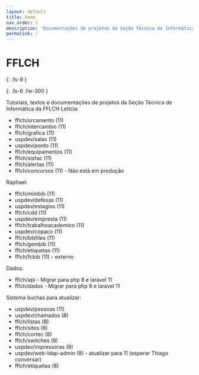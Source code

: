 ```yaml
---
layout: default
title: Home
nav_order: 1
description: "Documentações de projetos da Seção Técnica de Informática da FFLCH"
permalink: /
---
```


# FFLCH 
{: .fs-9 }


{: .fs-6 .fw-300 }

Tutoriais, textos e documentações de projetos da Seção Técnica de Informática da FFLCH
Letícia:

 - fflch/orcamento (11)
 - fflch/intercambio (11)
 - fflch/grafica (11)
 - uspdev/salas (11)
 - uspdev/ponto (11)
 - fflch/equipamentos (11)
 - fflch/sisfac (11)
 - fflch/alertas (11)
 - fflch/concursos (11) - Não está em produção

Raphael:

 - fflch/minibib (11)
 - uspdev/defesas (11)
 - uspdev/estagios (11)
 - fflch/cdd (11)
 - uspdev/empresta (11)
 - fflch/trabalhoacademico (11)
 - uspdev/copaco (11)
 - fflch/bibfiles (11)
 - fflch/gembib (11)
 - fflch/etiquetas (11)
 - fflch/fcbib (11) - externo

Dados:

 - fflch/api - Migrar para php 8 e laravel 11
 - fflch/dados - Migrar para php 8 e laravel 11

Sistema buchas para atualizar:

 - uspdev/pessoas (11)
 - uspdev/chamados (8)
 - fflch/listas (8)
 - fflch/sites (8)
 - fflch/cortec (8)
 - fflch/switches (8)
 - uspdev/impressoras (8)
 - uspdev/web-ldap-admin (8) - atualizar para 11 (esperar Thiago conversar)
 - fflch/etiquetas (8)
 

    



